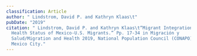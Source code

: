 ```yaml
---
classification: Article
author: " Lindstrom, David P. and Kathryn Klaas\t"
pubDate: "2019"
citation: " Lindstrom, David P. and Kathryn Klaas\t“Migrant Integration and the
  Health Status of Mexico-U.S. Migrants.” Pp. 17-34 in Migración y
  Salud/Migration and Health 2019, National Population Council (CONAPO) Mexico,
  Mexico City."
---
```

